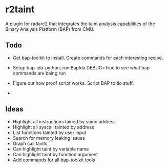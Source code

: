 # r2taint
A plugin for radare2 that integrates the taint analysis capabilities of the Binary Analysis Platform (BAP) from CMU.

## Todo
 - Get bap-toolkit to install. Create commands for each interesting recipe.

 - Setup bap-ida-python, run BapIda.DEBUG=True to see what bap commands are being run
 - Figure out how proof script works. Script BAP to do stuff.
 - 

## Ideas
 - Highlight all instructions tained by some address
 - Highlight all syscall tainted by address
 - List functions tainted by user input
 - Search for memory leaking issues
 - Graph call taints
 - Can highlight taint by variable name
 - Can highlight taint by function argument
 - Add commands for all bap-toolkit tools

